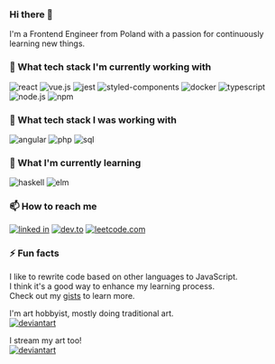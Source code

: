 ### Hi there 👋

I'm a Frontend Engineer from Poland with a passion for continuously learning new things.

### 🔭 What tech stack I'm currently working with
![react](https://img.shields.io/badge/react%20-%23404040.svg?logo=react&style=for-the-badge&logoColor=cyan)
![vue.js](https://img.shields.io/badge/vue.js%20-%23404040.svg?logo=vue.js&style=for-the-badge&logoColor=lightgreen)
![jest](https://img.shields.io/badge/jest%20-%23404040.svg?logo=jest&style=for-the-badge&logoColor=red)
![styled-components](https://img.shields.io/badge/styled%20components%20-%23404040.svg?logo=styled-components&style=for-the-badge&logoColor=pink)
![docker](https://img.shields.io/badge/docker%20-%23404040.svg?logo=docker&style=for-the-badge&logoColor=dodgerblue)
![typescript](https://img.shields.io/badge/typescript%20-%23404040.svg?logo=typescript&style=for-the-badge&logoColor=blue)
![node.js](https://img.shields.io/badge/node.js%20-%23404040.svg?logo=node.js&style=for-the-badge&logoColor=green)
![npm](https://img.shields.io/badge/npm%20-%23404040.svg?logo=npm&style=for-the-badge&logoColor=red)

### 🔭 What tech stack I was working with
![angular](https://img.shields.io/badge/angular%20-%23404040.svg?logo=angular&style=for-the-badge&logoColor=red)
![php](https://img.shields.io/badge/php%20-%23404040.svg?logo=php&style=for-the-badge&logoColor=cornflowerblue)
![sql](https://img.shields.io/badge/sql%20-%23404040.svg?logo=mysql&style=for-the-badge&logoColor=orange)

### 🌱 What I'm currently learning
![haskell](https://img.shields.io/badge/haskell%20-%23404040.svg?logo=haskell&style=for-the-badge&logoColor=darkorchid)
![elm](https://img.shields.io/badge/elm%20-%23404040.svg?logo=elm&style=for-the-badge&logoColor=blue)

### 📫 How to reach me
[<img src="https://img.shields.io/badge/linked%20in-%23404040.svg?logo=linkedin&style=for-the-badge&logoColor=blue" alt="linked in" />](https://www.linkedin.com/in/damian-kajzer/)
[<img src="https://img.shields.io/badge/dev.to%20-%23404040.svg?logo=dev.to&style=for-the-badge&logoColor=white" alt="dev.to" />](https://dev.to/kraftdorian)
[<img src="https://img.shields.io/badge/leetcode.com-%23404040.svg?logo=leetcode&style=for-the-badge" alt="leetcode.com" />](https://leetcode.com/4hemispheres)

### ⚡ Fun facts
I like to rewrite code based on other languages to JavaScript.\
I think it's a good way to enhance my learning process.\
Check out my [gists](https://gist.github.com/kraftdorian) to learn more.

I'm art hobbyist, mostly doing traditional art.\
[<img src="https://img.shields.io/badge/deviant%20art-%23404040.svg?logo=deviantart&style=for-the-badge&logoColor=green" alt="deviantart"/>](https://deviantart.com/kraftdorian)

I stream my art too!\
[<img src="https://img.shields.io/twitch/status/kraftdorian?logo=twitch&logoColor=%23fff&style=for-the-badge" alt="deviantart"/>](https://twitch.tv/kraftdorian)
